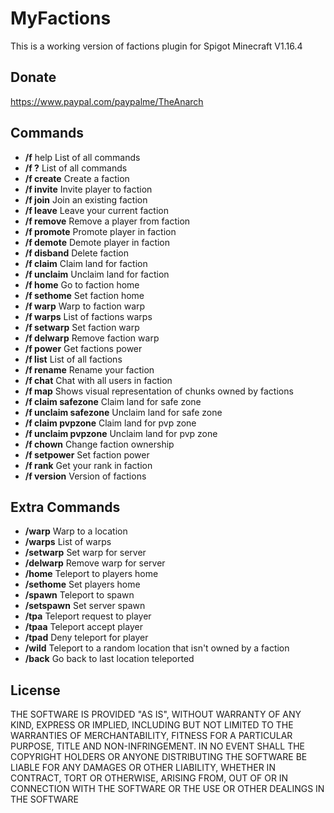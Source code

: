 MyFactions
===========

This is a working version of factions plugin for Spigot Minecraft V1.16.4

Donate
-----------
https://www.paypal.com/paypalme/TheAnarch

Commands
-----------
- **/f** help      List of all commands
- **/f ?**         List of all commands
- **/f create**    Create a faction
- **/f invite**    Invite player to faction
- **/f join**      Join an existing faction
- **/f leave**     Leave your current faction
- **/f remove**    Remove a player from faction
- **/f promote**   Promote player in faction
- **/f demote**    Demote player in faction
- **/f disband**   Delete faction
- **/f claim**     Claim land for faction
- **/f unclaim**   Unclaim land for faction
- **/f home**      Go to faction home
- **/f sethome**   Set faction home
- **/f warp**      Warp to faction warp
- **/f warps**     List of factions warps
- **/f setwarp**   Set faction warp
- **/f delwarp**   Remove faction warp
- **/f power**     Get factions power
- **/f list**      List of all factions
- **/f rename**    Rename your faction
- **/f chat**      Chat with all users in faction
- **/f map**       Shows visual representation of chunks owned by factions
- **/f claim safezone**     Claim land for safe zone
- **/f unclaim safezone**   Unclaim land for safe zone
- **/f claim pvpzone**     Claim land for pvp zone
- **/f unclaim pvpzone**   Unclaim land for pvp zone
- **/f chown**     Change faction ownership
- **/f setpower**  Set faction power
- **/f rank**      Get your rank in faction
- **/f version**   Version of factions

Extra Commands
-----------
- **/warp**       Warp to a location
- **/warps**      List of warps
- **/setwarp**    Set warp for server
- **/delwarp**    Remove warp for server
- **/home**       Teleport to players home
- **/sethome**    Set players home
- **/spawn**      Teleport to spawn
- **/setspawn**   Set server spawn
- **/tpa**        Teleport request to player
- **/tpaa**       Teleport accept player
- **/tpad**       Deny teleport for player
- **/wild**       Teleport to a random location that isn't owned by a faction
- **/back**       Go back to last location teleported

License
-----------
THE SOFTWARE IS PROVIDED "AS IS", WITHOUT WARRANTY OF ANY KIND, EXPRESS OR IMPLIED, INCLUDING BUT NOT LIMITED TO THE WARRANTIES OF MERCHANTABILITY, FITNESS FOR A PARTICULAR PURPOSE, TITLE AND NON-INFRINGEMENT. IN NO EVENT SHALL THE COPYRIGHT HOLDERS OR ANYONE DISTRIBUTING THE SOFTWARE BE LIABLE FOR ANY DAMAGES OR OTHER LIABILITY, WHETHER IN CONTRACT, TORT OR OTHERWISE, ARISING FROM, OUT OF OR IN CONNECTION WITH THE SOFTWARE OR THE USE OR OTHER DEALINGS IN THE SOFTWARE
